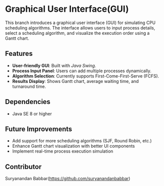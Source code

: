 # Graphical User Interface(GUI)
This branch introduces a graphical user interface (GUI) for simulating CPU scheduling algorithms. The interface allows users to input process details, select a scheduling algorithm, and visualize the execution order using a Gantt chart.

## Features
- **User-friendly GUI**: Built with *Java Swing*.
- **Process Input Panel**: Users can add multiple processes dynamically.
- **Algorithm Selection**: Currently supports First-Come-First-Serve (FCFS).
- **Results Display**: Shows Gantt chart, average waiting time, and turnaround time.

## Dependencies
- Java SE 8 or higher

## Future Improvements
- Add support for more scheduling algorithms (SJF, Round Robin, etc.)
- Enhance Gantt chart visualization with better UI components
- Implement real-time process execution simulation

## Contributor
Suryanandan Babbar(https://github.com/suryanandanbabbar)
